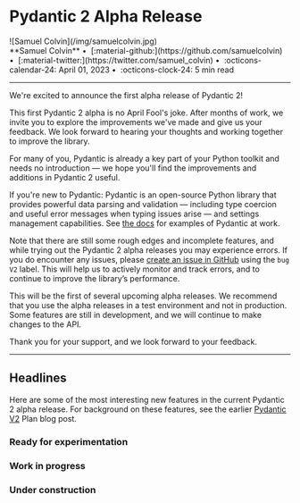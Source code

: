 # Pydantic 2 Alpha Release

<aside class="blog" markdown>
![Samuel Colvin](/img/samuelcolvin.jpg)
<div markdown>
  **Samuel Colvin** &bull;&nbsp;
  [:material-github:](https://github.com/samuelcolvin) &bull;&nbsp;
  [:material-twitter:](https://twitter.com/samuel_colvin) &bull;&nbsp;
  :octicons-calendar-24: April 01, 2023 &bull;&nbsp;
  :octicons-clock-24: 5 min read
</div>
</aside>

---

We're excited to announce the first alpha release of Pydantic 2!

This first Pydantic 2 alpha is no April Fool's joke. After months of work, we invite you to explore the improvements we've made and give us your feedback. We look forward to hearing your thoughts and working together to improve the library.

For many of you, Pydantic is already a key part of your Python toolkit and needs no introduction &mdash; we hope you'll find the improvements and additions in Pydantic 2 useful.

If you're new to Pydantic: Pydantic is an open-source Python library that provides powerful data parsing and validation &mdash; including type coercion and useful error messages when typing issues arise &mdash; and settings management capabilities. See [the docs](/) for examples of Pydantic at work.

Note that there are still some rough edges and incomplete features, and while trying out the Pydantic 2 alpha releases you may experience errors. If you do encounter any issues, please [create an issue in GitHub](https://github.com/pydantic/pydantic/issues) using the `bug V2` label. This will help us to actively monitor and track errors, and to continue to improve the library’s performance.

This will be the first of several upcoming alpha releases. We recommend that you use the alpha releases in a test environment and not in production. Some features are still in development, and we will continue to make changes to the API.

Thank you for your support, and we look forward to your feedback.

---

## Headlines

Here are some of the most interesting new features in the current Pydantic 2 alpha release. For background on these features, see the earlier [Pydantic V2](/blog/pydantic-v2/) Plan blog post.

### Ready for experimentation

### Work in progress

### Under construction
